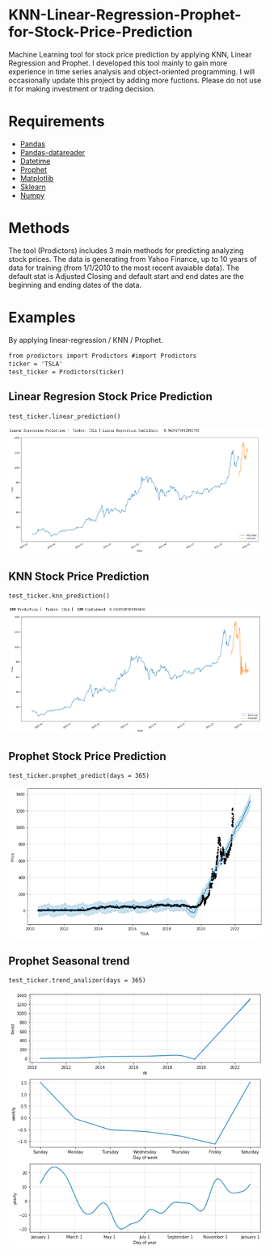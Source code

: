 # KNN-Linear-Regression-Prophet-for-Stock-Price-Prediction
Machine Learning tool for stock price prediction by applying KNN, Linear Regression and Prophet.
I developed this tool mainly to gain more experience in time series analysis and object-oriented programming. I will occasionally update this project by adding more fuctions. Please do not use it for making investment or trading decision. 
# Requirements
* [Pandas](https://pandas.pydata.org)
* [Pandas-datareader](https://pandas-datareader.readthedocs.io/en/latest)
* [Datetime](https://docs.python.org/3/library/datetime.html)
* [Prophet](https://facebook.github.io/prophet/docs/installation.html#installation-in-python)
* [Matplotlib](https://matplotlib.org/stable/users/index.html)
* [Sklearn](https://scikit-learn.org/stable/user_guide.html)
* [Numpy](https://numpy.org/doc/stable/)
# Methods
The tool (Prodictors) includes 3 main methods for predicting analyzing stock prices. 
The data is generating from Yahoo Finance, up to 10 years of data for training (from 1/1/2010 to the most recent avaiable data). The default stat is Adjusted Closing and default start and end dates are the beginning and ending dates of the data.
# Examples
By applying linear-regression / KNN / Prophet. 
```
from prodictors import Prodictors #import Prodictors
ticker = 'TSLA'
test_ticker = Prodictors(ticker)
```

## Linear Regresion Stock Price Prediction
```
test_ticker.linear_prediction() 
```
![](images/LinearRegressionPrediction.png)

## KNN Stock Price Prediction
```
test_ticker.knn_prediction()
```
![](images/KNNPrediction.png)

## Prophet Stock Price Prediction
```
test_ticker.prophet_predict(days = 365)
```
![](images/ProphetPrediction.png)

## Prophet Seasonal trend
```
test_ticker.trend_analizer(days = 365)
```
![](images/TrendAnalizer.png)

